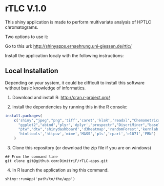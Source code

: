 rTLC V.1.0
===========

This shiny application is made to perform multivariate analysis of HPTLC chromatograms.

Two options to use it:

Go to this url:
http://shinyapps.ernaehrung.uni-giessen.de/rtlc/

Install the application localy with the following instructions:

## Local Installation

Depending on your system, it could be difficult to install this software without basic knowledge of informatics.

1. Download and install R:
http://cran.r-project.org/


2. Install the dependencies by running this in the R console:

```r
install.packages(
    c('shiny',"jpeg","png",'tiff','caret','klaR','readxl',"ChemometricsWithR","gplots","kohonen",'memoise',"devtools","chemometrics",
      "ggplot2","abind","plyr",'dplyr',"prospectr","DiscriMiner","baseline","knitr","xtable",'rmarkdown',
      "ptw","dtw",'shinydashboard','d3heatmap','randomForest','kernlab','ipred','extraTrees','evtree',
      'htmltools','httpuv','mime','MASS','pls','rpart','e1071','FBN')
    )
```

3. Clone this repository (or download the zip file if you are on windows)

```
## From the command line
git clone git@github.com:DimitriF/rTLC-apps.git
```

4. In R launch the application using this command.

```
shiny::runApp('path/to/the/app')
```




